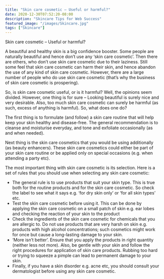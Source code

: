 ```yaml
---
title: "Skin care cosmetic – Useful or harmful?"
date: 2020-12-30T07:52:20-08:00
description: "Skincare Tips for Web Success"
featured_image: "/images/Skincare.jpg"
tags: ["Skincare"]
---
```


Skin care cosmetic – Useful or harmful?

A beautiful and healthy skin is a big confidence booster. Some people are naturally beautiful and hence don’t use any ‘skin care cosmetic’. Then there are others, who don’t use skin care cosmetic due to their laziness. Still some feel that skin care cosmetic can harm their skin, and hence abandon the use of any kind of skin care cosmetic. However, there are a large number of people who do use skin care cosmetic (that’s why the business of skin care cosmetic is prospering).  

So, is skin care cosmetic useful, or is it harmful? Well, the opinions seem divided. However, one thing is for sure – Looking beautiful is surely nice and very desirable. Also, too much skin care cosmetic can surely be harmful (as such, excess of anything is harmful). So, what does one do? 

The first thing is to formulate (and follow) a skin care routine that will help keep your skin healthy and disease-free. The general recommendation is to cleanse and moisturise everyday, and tone and exfoliate occasionally (as and when needed).  

Next thing is the skin care cosmetics that you would be using additionally (as beauty enhancers). These skin care cosmetics could either be part of your skin care routine or be applied only on special occasions (e.g. when attending a party etc). 

The most important thing with skin care cosmetic is its selection. Here is a set of rules that you should use when selecting any skin care cosmetic:

* The general rule is to use products that suit your skin type. This is true both for the routine products and for the skin care cosmetic. So check the label to see what it says e.g. ‘for dry skin only’ or ‘for all skin types’ etc.
* Test the skin care cosmetic before using it. This can be done by applying the skin care cosmetic on a small patch of skin e.g. ear lobes and checking the reaction of your skin to the product
* Check the ingredients of the skin care cosmetic for chemicals that you are allergic to. Do not use products that are very harsh on skin e.g. products with high alcohol concentrations; such cosmetics might work for once but cause a long-lasting damage to your skin.
* ‘More isn’t better’. Ensure that you apply the products in right quantity (neither less not more). Also, be gentle with your skin and follow the right procedures for application of skin care products. Rubbing too hard or trying to squeeze a pimple can lead to permanent damage to your skin.
* Finally, if you have a skin disorder e.g. acne etc, you should consult your dermatologist before using any skin care cosmetic.


